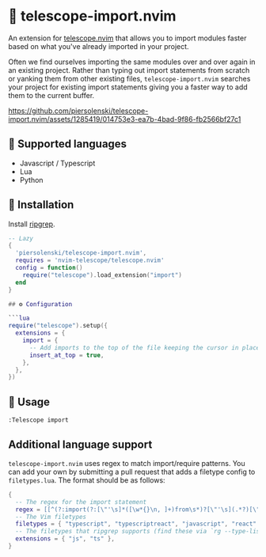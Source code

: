 # 🚢 telescope-import.nvim

An extension for [telescope.nvim](https://github.com/nvim-telescope/telescope.nvim)
that allows you to import modules faster based on what you've already imported in your project.

Often we find ourselves importing the same modules over and over again in an existing project. Rather than typing out import statements from scratch or yanking them from other existing files, `telescope-import.nvim` searches your project for existing import statements giving you a faster way to add them to the current buffer.

https://github.com/piersolenski/telescope-import.nvim/assets/1285419/014753e3-ea7b-4bad-9f86-fb2566bf27c1

## 🤖 Supported languages

- Javascript / Typescript
- Lua
- Python

## 🔩 Installation

Install [ripgrep](https://github.com/BurntSushi/ripgrep).
 
```lua
-- Lazy
{
  'piersolenski/telescope-import.nvim',
  requires = 'nvim-telescope/telescope.nvim'
  config = function()
    require("telescope").load_extension("import")
  end
}

## ⚙️ Configuration

```lua
require("telescope").setup({
  extensions = {
    import = {
      -- Add imports to the top of the file keeping the cursor in place
      insert_at_top = true,
    },
  },
})
```

## 🚀 Usage

```
:Telescope import
```

## Additional language support

`telescope-import.nvim` uses regex to match import/require patterns. You can add your own by submitting a pull request that adds a filetype config to `filetypes.lua`. The format should be as follows:

```lua
{
  -- The regex for the import statement
  regex = [[^(?:import(?:[\"'\s]*([\w*{}\n, ]+)from\s*)?[\"'\s](.*?)[\"'\s].*)]],
  -- The Vim filetypes
  filetypes = { "typescript", "typescriptreact", "javascript", "react" },
  -- The filetypes that ripgrep supports (find these via `rg --type-list`)
  extensions = { "js", "ts" },
}
```
